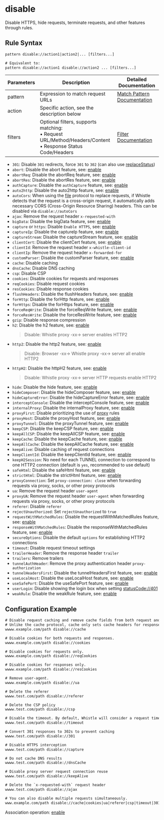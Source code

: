 # disable
Disable HTTPS, hide requests, terminate requests, and other features through rules.

## Rule Syntax
``` txt
pattern disable://action1|action2|... [filters...]

# Equivalent to:
pattern disable://action1 disable://action2 ... [filters...]
```

| Parameters | Description | Detailed Documentation |
| ------- | ------------------------------------------------------------ | ------------------------- |
| pattern | Expression to match request URLs | [Match Pattern Documentation](./pattern) |
| action | Specific action, see the description below | |
| filters | Optional filters, supports matching:<br/>• Request URL/Method/Headers/Content<br/>• Response Status Code/Headers | [Filter Documentation](./filters) |

- `301`: Disable `301` redirects, force `301` to `302` (can also use [replaceStatus](./replaceStatus))
- `abort`: Disable the abort feature, see: [enable](./enable)
- `abortReq`: Disable the abortReq feature, see: [enable](./enable)
- `abortRes`: Disable the abortRes feature, see: [enable](./enable)
- `authCapture`: Disable the `authCapture` feature, see: [enable](./enable)
- `auto2http`: Disable the auto2http feature, see: [enable](./enable)
- `autoCors`: When using the [file](./file) protocol to replace requests, if Whistle detects that the request is a cross-origin request, it automatically adds necessary CORS (Cross-Origin Resource Sharing) headers. This can be disabled via `disable://autoCors`
- `ajax`: Remove the request header `x-requested-with`
- `bigData`: Disable the bigData feature, see: [enable](./enable)
- `capture` or `https`: Disable `Enable HTTPS`, see: [enable](./enable)
- `captureIp`: Disable the captureIp feature, see: [enable](./enable)
- `captureStream`: Disable the captureStream feature, see: [enable](./enable)
- `clientCert`: Disable the clientCert feature, see: [enable](./enable)
- `clientId`: Remove the request header `x-whistle-client-id`
- `clientIp`: Remove the request header `x-forwarded-for`
- `customParser`: Disable the customParser feature, see: [enable](./enable)
- `cache`: Disable caching
- `dnsCache`: Disable DNS caching
- `csp`: Disable CSP
- `cookies`: Disable cookies for requests and responses
- `reqCookies`: Disable request cookies
- `resCookies`: Disable response cookies
- `flushHeaders`: Disable the flushHeaders feature, see: [enable](./enable)
- `forHttp`: Disable the forHttp feature, see: [enable](./enable)
- `forHttps`: Disable the forHttps feature, see: [enable](./enable)
- `forceReqWrite`: Disable the forceReqWrite feature, see: [enable](./enable)
- `forceResWrite`: Disable the forceResWrite feature, see: [enable](./enable)
- `gzip`: Disable response compression
- `h2`: Disable the h2 feature, see: [enable](./enable)
  > Disable: Whistle proxy -xx-> server enables HTTP2
- `http2`: Disable the http2 feature, see: [enable](./enable)
  > Disable: Browser -xx-> Whistle proxy -xx-> server all enable HTTP2
- `httpH2`: Disable the httpH2 feature, see: [enable](./enable)
  > Disable: Whistle proxy -xx-> server HTTP requests enable HTTP2
- `hide`: Disable the hide feature, see: [enable](./enable)
- `hideComposer`: Disable the hideComposer feature, see: [enable](./enable)
- `hideCaptureError`: Disable the hideCaptureError feature, see: [enable](./enable)
- `interceptConsole`: Disable the interceptConsole feature, see: [enable](./enable)
- `internalProxy`: Disable the internalProxy feature, see: [enable](./enable)
- `proxyFirst`: Disable prioritizing the use of [proxy](./proxy) rules
- `proxyHost`: Disable the proxyHost feature, see: [enable](./enable)
- `proxyTunnel`: Disable the proxyTunnel feature, see: [enable](./enable)
- `keepCSP`: Disable the keepCSP feature, see: [enable](./enable)
- `keepAllCSP`: Disable the keepAllCSP feature, see: [enable](./enable)
- `keepCache`: Disable the keepCache feature, see: [enable](./enable)
- `keepAllCache`: Disable the keepAllCache feature, see: [enable](./enable)
- `keepAlive`: Disable caching of request connections
- `keepClientId`: Disable the keepClientId feature, see: [enable](./enable)
- `keepH2Session`: No need for each TUNNEL connection to correspond to one HTTP2 connection (default is `yes`, recommended to use default)
- `safeHtml`: Disable the safeHtml feature, see: [enable](./enable)
- `strictHtml`: Disable the strictHtml feature, see: [enable](./enable)
- `proxyConnection`: Set `proxy-connection: close` when forwarding requests via proxy, socks, or other proxy protocols
- `ua`: Remove the request header `user-agent`
- `proxyUA`: Remove the request header `user-agent` when forwarding requests via proxy, socks, or other proxy protocols
- `referer`: Disable `referer`
- `rejectUnauthorized`: Set `rejectUnauthorized` to `true`
- `requestWithMatchedRules`: Disable the requestWithMatchedRules feature, see: [enable](./enable)
- `responseWithMatchedRules`: Disable the responseWithMatchedRules feature, see: [enable](./enable)
- `secureOptions`: Disable the default `options` for establishing HTTP2 connections
- `timeout`: Disable request timeout settings
- `trailerHeader`: Remove the response header `trailer`
- `trailers`: Remove trailers
- `tunnelAuthHeader`: Remove the proxy authentication header `proxy-authorization`
- `tunnelHeadersFirst`: Disable the tunnelHeadersFirst feature, see: [enable](./enable)
- `useLocalHost`: Disable the useLocalHost feature, see: [enable](./enable)
- `useSafePort`: Disable the useSafePort feature, see: [enable](./enable)
- `userLogin`: Disable showing the login box when setting [statusCode://401](./statusCode)
- `weakRule`: Disable the weakRule feature, see: [enable](./enable)

## Configuration Example
``` txt
# Disable request caching and remove cache fields from both request and response headers.
# Unlike the cache protocol, cache only sets cache headers for responses.
wwww.example.com/path disable://cache

# Disable cookies for both requests and responses.
wwww.example.com/path disable://cookies

# Disable cookies for requests only.
wwww.example.com/path disable://reqCookies

# Disable cookies for responses only.
wwww.example.com/path disable://resCookies

# Remove user-agent.
wwww.example.com/path disable://ua

# Delete the referer
wwww.test.com/path disable://referer

# Delete the CSP policy
wwww.test.com/path disable://csp

# Disable the timeout. By default, Whistle will consider a request timed out if no data is transferred within 36 seconds.
wwww.test.com/path disable://timeout

# Convert 301 responses to 302s to prevent caching
wwww.test.com/path disable://301

# Disable HTTPS interception
wwww.test.com/path disable://capture

# Do not cache DNS results
wwww.test.com/path disable://dnsCache

# Disable proxy server request connection reuse
wwww.test.com/path disable://keepAlive

# Delete the `x-requested-with` request header
wwww.test.com/path disable://ajax

# You can also disable multiple requests simultaneously.
www.example.com/path disable://cache|cookies|ua|referer|csp|timeout|301|intercept|dnsCache|keepAlive|autoCors
```

Association operation: [enable](./enable)

